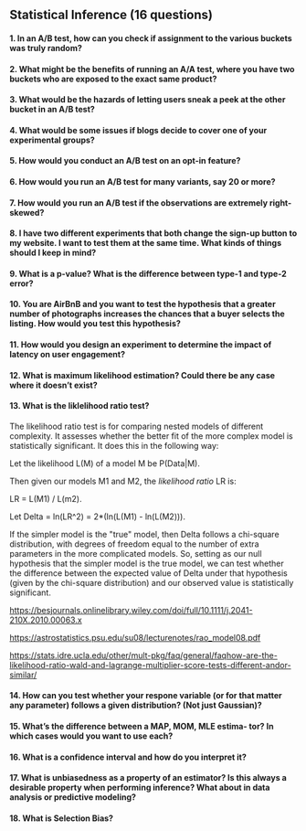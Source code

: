## Statistical Inference (16 questions)

#### 1. In an A/B test, how can you check if assignment to the various buckets was truly random?

#### 2. What might be the benefits of running an A/A test, where you have two buckets who are exposed to the exact same product?

#### 3. What would be the hazards of letting users sneak a peek at the other bucket in an A/B test?

#### 4. What would be some issues if blogs decide to cover one of your experimental groups?

#### 5. How would you conduct an A/B test on an opt-in feature? 

#### 6. How would you run an A/B test for many variants, say 20 or more?

#### 7. How would you run an A/B test if the observations are extremely right-skewed?

#### 8. I have two different experiments that both change the sign-up button to my website. I want to test them at the same time. What kinds of things should I keep in mind?

#### 9. What is a p-value? What is the difference between type-1 and type-2 error?

#### 10. You are AirBnB and you want to test the hypothesis that a greater number of photographs increases the chances that a buyer selects the listing. How would you test this hypothesis?

#### 11. How would you design an experiment to determine the impact of latency on user engagement?

#### 12. What is maximum likelihood estimation? Could there be any case where it doesn’t exist?

#### 13. What is the liklelihood ratio test?

The likelihood ratio test is for comparing nested models of different complexity. It assesses whether the better fit of the more complex model is statistically significant. It does this in the following way: 

Let the likelihood L(M) of a model M be P(Data|M). 

Then given our models M1 and M2, the *likelihood ratio* LR is: 

LR = L(M1) / L(m2). 

Let 
Delta = ln(LR^2) = 2*(ln(L(M1) - ln(L(M2))).

If the simpler model is the "true" model, then Delta follows a chi-square distribution, with degrees of freedom equal to the number of extra parameters in the more complicated models. So, setting as our null hypothesis that the simpler model is the true model, we can test whether the difference between the expected value of Delta under that hypothesis (given by the chi-square distribution) and our observed value is statistically significant. 


https://besjournals.onlinelibrary.wiley.com/doi/full/10.1111/j.2041-210X.2010.00063.x

https://astrostatistics.psu.edu/su08/lecturenotes/rao_model08.pdf

https://stats.idre.ucla.edu/other/mult-pkg/faq/general/faqhow-are-the-likelihood-ratio-wald-and-lagrange-multiplier-score-tests-different-andor-similar/


#### 14. How can you test whether your respone variable (or for that matter any parameter) follows a given distribution? (Not just Gaussian)?

#### 15. What’s the difference between a MAP, MOM, MLE estima\- tor? In which cases would you want to use each?

#### 16. What is a confidence interval and how do you interpret it?

#### 17. What is unbiasedness as a property of an estimator? Is this always a desirable property when performing inference? What about in data analysis or predictive modeling?

#### 18. What is Selection Bias?
  

